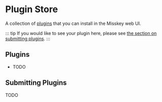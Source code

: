 # Plugin Store

A collection of [plugins](./docs/features/plugin.md) that you can install in the Misskey web UI.

::: tip
If you would like to see your plugin here, please see [the section on submitting plugins](#Submitting-Plugins).
:::

## Plugins

- TODO

## Submitting Plugins

TODO

<style>
	.mkAd {
		display: none !important;
	}
	.aiModeButton {
		display: none;
	}
</style>
